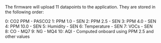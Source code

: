 The firmware will upload 11 datapoints to the application. They are stored in the following order:

0: CO2 PPM - PASCO2
1: PPM 1.0 - SEN
2: PPM 2.5 - SEN
3: PPM 4.0 - SEN
4: PPM 10.0 - SEN
5: Humidity - SEN
6: Temperature - SEN
7: VOCs - SEN
8: CO - MQ7
9: NG - MQ4
10: AQI - Computed onboard using PPM 2.5 and other values
